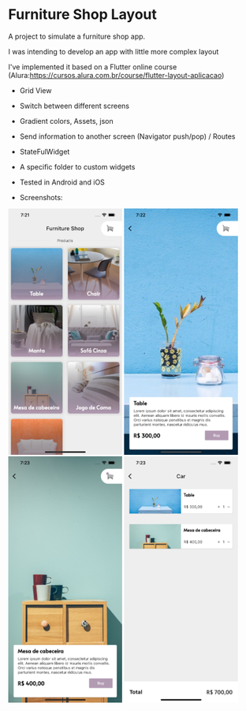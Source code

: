 # Furniture Shop Layout

A project to simulate a furniture shop app.

I was intending to develop an app with little more complex layout

I've implemented it based on a Flutter online course (Alura:https://cursos.alura.com.br/course/flutter-layout-aplicacao)

- Grid View
- Switch between different screens
- Gradient colors, Assets, json
- Send information to another screen (Navigator push/pop) / Routes
- StateFulWidget
- A specific folder to custom widgets
- Tested in Android and iOS

- Screenshots:

<img src="https://github.com/leonardopresoto/flutter_layout_example/blob/main/screenshots/layout1.png" height="500" /> <img src="https://github.com/leonardopresoto/flutter_layout_example/blob/main/screenshots/layout2.png" height="500" /> <img src="https://github.com/leonardopresoto/flutter_layout_example/blob/main/screenshots/layout3.png" height="500" /> <img src="https://github.com/leonardopresoto/flutter_layout_example/blob/main/screenshots/layout4.png" height="500" />
